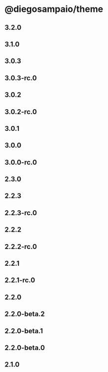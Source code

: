 # @diegosampaio/theme

## 3.2.0

## 3.1.0

## 3.0.3

## 3.0.3-rc.0

## 3.0.2

## 3.0.2-rc.0

## 3.0.1

## 3.0.0

## 3.0.0-rc.0

## 2.3.0

## 2.2.3

## 2.2.3-rc.0

## 2.2.2

## 2.2.2-rc.0

## 2.2.1

## 2.2.1-rc.0

## 2.2.0

## 2.2.0-beta.2

## 2.2.0-beta.1

## 2.2.0-beta.0

## 2.1.0

